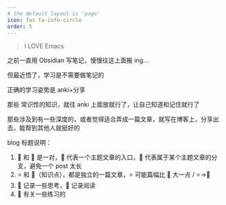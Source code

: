 ```yaml
---
# the default layout is 'page'
icon: fas fa-info-circle
order: 5
---
```


> I LOVE Emacs

之前一直用 Obsidian 写笔记，慢慢往这上面搬 ing...

但最近悟了，学习是不需要做笔记的

正确的学习姿势是 anki+分享

那些 常识性的知识，就往 anki 上面放就行了，让自己知道和记住就行了

那些涉及到有一些深度的，或者觉得适合弄成一篇文章，就写在博客上，分享出去，能帮到其他人就挺好的

blog 标题说明：

1. 🚪 和 🧩 是一对，🚪 代表一个主题文章的入口，🧩 代表属于某个主题文章的分支，避免一个 post 太长
2. ⭐️ 和 🧀（知识点），都是独立的一篇文章，⭐️ 可能篇幅比 🧀 大一点 / ⭐->🌳
3. 🤔 记录一些思考，📖 记录阅读
4. 🧗 有关一些练习的
